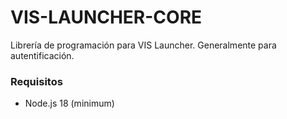# VIS-LAUNCHER-CORE

Librería de programación para VIS Launcher. Generalmente para autentificación.

### Requisitos

* Node.js 18 (minimum)
